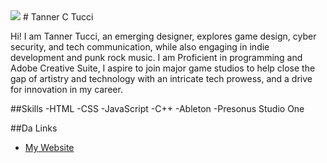<img src="https://avatars.githubusercontent.com/u/129888260?v=4"/>
# Tanner C Tucci

Hi! I am Tanner Tucci, an emerging designer, explores game design, cyber security, and tech communication, while also engaging in indie development and punk rock music. I am Proficient in programming and Adobe Creative Suite, I aspire to join major game studios to help close the gap of artistry and technology with an intricate tech prowess, and a drive for innovation in my career.

##Skills
-HTML
-CSS
-JavaScript
-C++
-Ableton
-Presonus Studio One


##Da Links
* [My Website]()